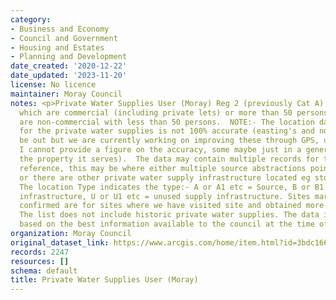 ```yaml
---
category:
- Business and Economy
- Council and Government
- Housing and Estates
- Planning and Development
date_created: '2020-12-22'
date_updated: '2023-11-20'
license: No licence
maintainer: Moray Council
notes: <p>Private Water Supplies User (Moray) Reg 2 (previously Cat A) are supplies
  which are commercial (including private lets) or more than 50 persons Category B
  are non-commercial with less than 50 persons.  NOTE:- The location data we hold
  for the private water supplies is not 100% accurate (easting's and northing's can
  be out but we are currently working on improving these through GPS, unfortunately
  I cannot provide a figure on the accuracy, some maybe just in a general area of
  the property it serves).  The data may contain multiple records for the same source
  reference, this may be where either multiple source abstractions points are located
  or there are other private water supply infrastructure located eg storage tanks.
  The location Type indicates the type:- A or A1 etc = Source, B or B1 etc = supply
  infrastructure, U or U1 etc = unused supply infrastructure. Sites marked with "Y"
  confirmed are for sites where we have visited site and obtained more accurate locations.
  The list does not include historic private water supplies. The data is provided
  based on the best information available to the council at the time of writing.</p>
organization: Moray Council
original_dataset_link: https://www.arcgis.com/home/item.html?id=3bdc1668ba8a4140ae2a18f246621b9e
records: 2247
resources: []
schema: default
title: Private Water Supplies User (Moray)
---
```

